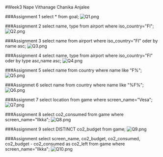 #Week3
Nape Vithanage Chanika Anjalee

###Assignment 1 
select * from goal;
![Q1.png](Q1.png)

###Assignment 2
select name, type from airport where iso_country="FI";
![Q2.png](Q2.png)

###Assignment 3
select name from airport where iso_country="FI" oder by name asc;
![Q3.png](Q3.png)

###Assignment 4
select name, type from airport where iso_country="FI" oder by type asc,name asc;
![Q4.png](Q4.png)

###Assignment 5
select name from country where name like "F%";
![Q5.png](Q5.png)

###Assignmet 6
select name from country where name like "%F%";
![Q6.png](Q6.png)

###Assignmet 7
select location from game where screen_name="Vesa";
![Q7.png](Q7.png)

###Assignment 8
select co2_consumed from game where screen_name="Ilkka";
![Q8.png](Q8.png)

###Assignment 9
select DISTINCT co2_budget from game;
![Q9.png](Q9.png)

###Assignment
select screen_name, co2_budget, co2_consumed, co2_budget - co2_consumed as co2_left from game where screen_name="Ilkka";
![Q10.png](Q10.png)